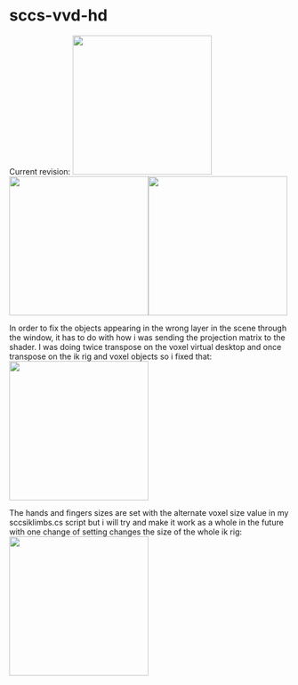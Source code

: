 # sccs-vvd-hd

Current revision:
<img WIDTH=250 src="https://github.com/ninekorn/gif-resources/blob/main/Capture%20d%E2%80%99%C3%A9cran%202023-04-18%20131104.jpg" border="0"><img WIDTH=250 src="https://github.com/ninekorn/gif-resources/blob/main/Capture%20d%E2%80%99%C3%A9cran%202023-04-18%20131216.jpg" border="0"><img WIDTH=250 src="https://github.com/ninekorn/gif-resources/blob/main/Capture%20d%E2%80%99%C3%A9cran%202023-04-17%20224840.jpg" border="0">

In order to fix the objects appearing in the wrong layer in the scene through the window, it has to do with how i was sending the projection matrix to the shader. I was doing twice transpose on the voxel virtual desktop and once transpose on the ik rig and voxel objects so i fixed that:
<img WIDTH=250 src="https://github.com/ninekorn/gif-resources/blob/main/Capture%20d%E2%80%99%C3%A9cran%202023-04-16%20170904.jpg" border="0">

The hands and fingers sizes are set with the alternate voxel size value in my sccsiklimbs.cs script but i will try and make it work as a whole in the future with one change of setting changes the size of the whole ik rig:
<img WIDTH=250 src="https://github.com/ninekorn/gif-resources/blob/main/Capture%20d%E2%80%99%C3%A9cran%202023-04-17%20201824.jpg" border="0">





